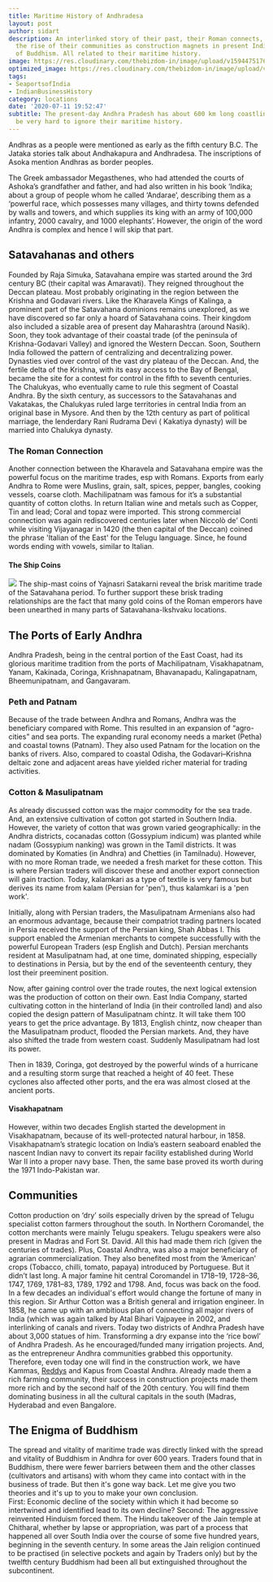 ```yaml
---
title: Maritime History of Andhradesa
layout: post
author: sidart
description: An interlinked story of their past, their Roman connects, Kalamkari,
  the rise of their communities as construction magnets in present India and the enigma
  of Buddhism. All related to their maritime history.
image: https://res.cloudinary.com/thebizdom-in/image/upload/v1594475176/Andhra_r1a52e.png
optimized_image: https://res.cloudinary.com/thebizdom-in/image/upload/v1594475176/Andhra_r1a52e.png
tags:
- SeaportsofIndia
- IndianBusinessHistory
category: locations
date: '2020-07-11 19:52:47'
subtitle: The present-day Andhra Pradesh has about 600 km long coastline and it would
  be very hard to ignore their maritime history.
---
```


Andhras as a people were mentioned as early as the fifth century B.C. The Jataka stories talk about Andhakapura and Andhradesa. The inscriptions of Asoka mention Andhras as border peoples.  

The Greek ambassador Megasthenes, who had attended the courts of Ashoka’s grandfather and father, and had also written in his book ‘Indika; about a group of people whom he called ‘Andarae’, describing them as a ‘powerful race, which possesses many villages, and thirty towns defended by walls and towers, and which supplies its king with an army of 100,000 infantry, 2000 cavalry, and 1000 elephants’. 
However, the origin of the word Andhra is complex and hence I will skip that part. 

## Satavahanas and others
Founded by Raja Simuka, Satavahana empire was started around the 3rd century BC (their capital was Amaravati). They reigned throughout the Deccan plateau. Most probably originating in the region between the Krishna and Godavari rivers. 
Like the Kharavela Kings of Kalinga, a prominent part of the Satavahana dominions remains unexplored, as we have discovered so far only a hoard of Satavahana coins. Their kingdom also included a sizable area of present day Maharashtra (around Nasik). Soon, they took advantage of their coastal trade (of the peninsula of Krishna-Godavari Valley) and ignored the Western Deccan.
Soon, Southern India followed the pattern of centralizing and decentralizing power. Dynasties vied over control of the vast dry plateau of the Deccan. 
And, the fertile delta of the Krishna, with its easy access to the Bay of Bengal, became the site for a contest for control in the fifth to seventh centuries. The Chalukyas, who eventually came to rule this segment of Coastal Andhra.
By the sixth century, as successors to the Satavahanas and Vakatakas, the Chalukyas ruled large territories in central India from an original base in Mysore. And then by the 12th century as part of political marriage, the lenderdary Rani Rudrama Devi ( Kakatiya dynasty) will be married into Chalukya dynasty.

### The Roman Connection 
Another connection between the Kharavela and Satavahana empire was the powerful focus on the maritime trades, esp with Romans. 
Exports from early Andhra to Rome were Muslins, grain, salt, spices, pepper, bangles, cooking vessels, coarse cloth. Machilipatnam was famous for it’s a substantial quantity of cotton cloths.  In return Italian wine and metals such as Copper, Tin and lead; Coral and topaz were imported. This strong commercial connection was again rediscovered centuries later when Niccolò de' Conti while visiting Vijayanagar in 1420 (the then capital of the Deccan) coined the phrase 'Italian of the East' for the Telugu language. Since, he found words ending with vowels, similar to Italian.

#### The Ship Coins
![](https://www.mintageworld.com/blog/wp-content/uploads/2018/03/2-1.jpg)
The ship-mast coins of Yajnasri Satakarni reveal the brisk maritime trade of the Satavahana period. To further support these brisk trading relationships are the fact that many gold coins of the Roman emperors have been unearthed in many parts of Satavahana-lkshvaku locations.


## The Ports of Early Andhra
Andhra Pradesh, being in the central portion of the East Coast, had its glorious maritime tradition from the ports of Machilipatnam, Visakhapatnam, Yanam, Kakinada, Coringa, Krishnapatnam, Bhavanapadu, Kalingapatnam, Bheemunipatnam, and Gangavaram.
### Peth and Patnam
Because of the trade between Andhra and Romans, Andhra was the beneficiary compared with Rome. This resulted in an expansion of “agro-cities” and sea ports. The expanding rural economy needs a market (Petha) and coastal towns (Patnam). They also used Patnam for the location on the banks of rivers.
Also, compared to coastal Odisha, the Godavari–Krishna deltaic zone and adjacent areas have yielded richer material for trading activities.  
### Cotton & Masulipatnam 
As already discussed cotton was the major commodity for the sea trade. And, an extensive cultivation of cotton got started in Southern India. However, the variety of cotton that was grown varied geographically: in the Andhra districts, cocanadas cotton (Gossypium indicum) was planted while nadam (Gossypium nanking) was grown in the Tamil districts. It was dominated by Komaties (in Andhra) and Chetties (in Tamilnadu).
However, with no more Roman trade, we needed a fresh market for these cotton. This is where Persian traders will discover these and another export connection will gain traction. Today, kalamkari as a type of textile is very famous but derives its name from kalam (Persian for 'pen'), thus kalamkari is a 'pen work'. 

Initially, along with Persian traders, the Masulipatnam Armenians also had an enormous advantage, because their compatriot trading partners located in Persia received the support of the Persian king, Shah Abbas I. This support enabled the Armenian merchants to compete successfully with the powerful European Traders (esp English and Dutch).  Persian merchants resident at Masulipatnam had, at one time, dominated shipping, especially to destinations in Persia, but by the end of the seventeenth century, they lost their preeminent position.  

Now, after gaining control over the trade routes, the next logical extension was the production of cotton on their own. East India Company, started cultivating cotton in the hinterland of India (in their controlled land) and also copied the design pattern of Masulipatnam chintz. It will take them 100 years to get the price advantage. By 1813, English chintz, now cheaper than the Masulipatnam product, flooded the Persian markets. And, they have also shifted the trade from western coast. 
Suddenly Masulipatnam had lost its power. 

Then in 1839, Coringa, got destroyed by the powerful winds of a hurricane and a resulting storm surge that reached a height of 40 feet. These cyclones also affected other ports, and the era was almost closed at the ancient ports. 

#### Visakhapatnam
However, within two decades English started the development in Visakhapatnam, because of its well-protected natural harbour, in 1858. Visakhapatnam’s strategic location on India’s eastern seaboard enabled the nascent Indian navy to convert its repair facility established during World War II into a proper navy base. Then, the same base proved its worth during the 1971 Indo-Pakistan war. 

## Communities 
Cotton production on ‘dry’ soils especially driven by the spread of Telugu specialist cotton farmers throughout the south. In Northern Coromandel, the cotton merchants were mainly Telugu speakers. Telugu speakers were also present in Madras and Fort St. David. All this had made them rich (given the centuries of trades). Plus, Coastal Andhra, was also a major beneficiary of agrarian commercialization. 
They also benefited most from the ‘American’ crops (Tobacco, chilli, tomato, papaya) introduced by Portuguese. But it didn’t last long. 
A major famine hit central Coromandel in 1718–19, 1728–36, 1747, 1769, 1781–83, 1789, 1792 and 1798. And, focus was back on the food. In a few decades an individual's effort would change the fortune of many in this region. 
Sir Arthur Cotton was a British general and irrigation engineer. In 1858, he came up with an ambitious plan of connecting all major rivers of India (which was again talked by Atal Bihari Vajpayee in 2002, and interlinking of canals and rivers. Today two districts of Andhra Pradesh have about 3,000 statues of him. Transforming a dry expanse into the ‘rice bowl’ of Andhra Pradesh.
As he encouraged/funded many irrigation projects. And, as the entrepreneur Andhra communities grabbed this opportunity. Therefore, even today one will find in the construction work, we have Kammas, [Reddys](https://www.thebizdom.in/how-well-do-you-know-about-the-origins-of-some-indian-occupational-surnames/) and Kapus from Coastal Andhra.
Already made them a rich farming community, their success in construction projects made them more rich and by the second half of the 20th century. You will find them dominating business in all the cultural capitals in the south (Madras, Hyderabad and even Bangalore.

## The Enigma of Buddhism
The spread and vitality of maritime trade was directly linked with the spread and vitality of Buddhism in Andhra for over 600 years. Traders found that in Buddhism, there were fewer barriers between them and the other classes (cultivators and artisans) with whom they came into contact with in the business of trade. But then it's gone way back. Let me give you two theories and it's up to you to make your own conclusion.  
First: Economic decline of the society within which it had become so intertwined and identified lead to its own decline?
Second: The aggressive reinvented Hinduism forced them. The Hindu takeover of the Jain temple at Chitharal, whether by lapse or appropriation, was part of a process that happened all over South India over the course of some five hundred years, beginning in the seventh century. In some areas the Jain religion continued to be practised (in selective pockets and again by Traders only) but by the twelfth century Buddhism had been all but extinguished throughout the subcontinent.
